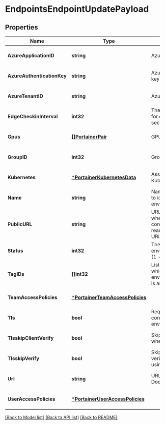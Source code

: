 # EndpointsEndpointUpdatePayload

## Properties
Name | Type | Description | Notes
------------ | ------------- | ------------- | -------------
**AzureApplicationID** | **string** | Azure application ID | [optional] [default to null]
**AzureAuthenticationKey** | **string** | Azure authentication key | [optional] [default to null]
**AzureTenantID** | **string** | Azure tenant ID | [optional] [default to null]
**EdgeCheckinInterval** | **int32** | The check in interval for edge agent (in seconds) | [optional] [default to null]
**Gpus** | [**[]PortainerPair**](portainer.Pair.md) | GPUs information | [optional] [default to null]
**GroupID** | **int32** | Group identifier | [optional] [default to null]
**Kubernetes** | [***PortainerKubernetesData**](portainer.KubernetesData.md) | Associated Kubernetes data | [optional] [default to null]
**Name** | **string** | Name that will be used to identify this environment(endpoint) | [optional] [default to null]
**PublicURL** | **string** | URL or IP address where exposed containers will be reachable.\\ Defaults to URL if not specified | [optional] [default to null]
**Status** | **int32** | The status of the environment(endpoint) (1 - up, 2 - down) | [optional] [default to null]
**TagIDs** | **[]int32** | List of tag identifiers to which this environment(endpoint) is associated | [optional] [default to null]
**TeamAccessPolicies** | [***PortainerTeamAccessPolicies**](portainer.TeamAccessPolicies.md) |  | [optional] [default to null]
**Tls** | **bool** | Require TLS to connect against this environment(endpoint) | [optional] [default to null]
**TlsskipClientVerify** | **bool** | Skip client verification when using TLS | [optional] [default to null]
**TlsskipVerify** | **bool** | Skip server verification when using TLS | [optional] [default to null]
**Url** | **string** | URL or IP address of a Docker host | [optional] [default to null]
**UserAccessPolicies** | [***PortainerUserAccessPolicies**](portainer.UserAccessPolicies.md) |  | [optional] [default to null]

[[Back to Model list]](../README.md#documentation-for-models) [[Back to API list]](../README.md#documentation-for-api-endpoints) [[Back to README]](../README.md)


